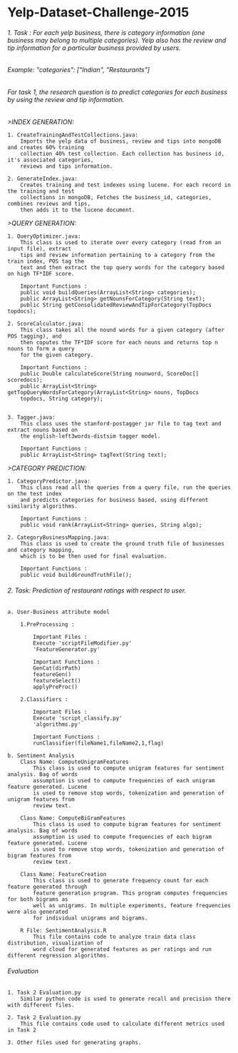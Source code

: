 # Yelp-Dataset-Challenge-2015

###### 1. Task : For each yelp business, there is category information (one business may belong to multiple categories). Yelp also has the review and tip information for a particular business provided by users. 
###### Example: "categories": ["Indian", "Restaurants"]
###### For task 1, the research question is to predict categories for each business by using the review and tip information. 

*>INDEX GENERATION:*

	1. CreateTrainingAndTestCollections.java: 
		Imports the yelp data of business, review and tips into mongoDB and creates 60% training 
		collection 40% test collection. Each collection has business id, it's associated categories, 
		reviews and tips information.
				
	2. GenerateIndex.java: 
		Creates training and test indexes using lucene. For each record in the training and test 
		collections in mongoDB, Fetches the business_id, categories, combines reviews and tips, 
		then adds it to the lucene document.
			
*>QUERY GENERATION:*

	1. QueryOptimizer.java: 
		This class is used to iterate over every category (read from an input file), extract 
		tips and review information pertaining to a category from the train index, POS tag the 
		text and then extract the top query words for the category based on high TF*IDF score. 
		
		Important Functions :
		public void buildQueries(ArrayList<String> categories);
		public ArrayList<String> getNounsForCategory(String text);
		public String getConsolidatedReviewAndTipForCategory(TopDocs topdocs);

	2. ScoreCalculator.java:
		This class takes all the nound words for a given category (after POS tagging), and 
		then coputes the TF*IDF score for each nouns and returns top n nouns to form a query 
		for the given category.
		
		Important Functions :
		public Double calculateScore(String nounword, ScoreDoc[] scoredocs);
		public ArrayList<String> getTopQueryWordsForCategory(ArrayList<String> nouns, TopDocs 
		topdocs, String category);
			

	3. Tagger.java: 
		This class uses the stanford-postagger jar file to tag text and extract nouns based on 
		the english-left3words-distsim tagger model. 
		
		Important Functions :
		public ArrayList<String> tagText(String text);

*>CATEGORY PREDICTION:*

	1. CategoryPredictor.java: 
		This class read all the queries from a query file, run the queries on the test index 
		and predicts categories for business based, using different similarity algorithms.
		
		Important Functions :
		public void rank(ArrayList<String> queries, String algo);

	2. CategoryBusinessMapping.java:
		This class is used to create the ground truth file of businesses and category mapping, 
		which is to be then used for final evaluation.  
		
		Important Functions :
		public void buildGroundTruthFile();
			
###### 2. Task: Prediction of restaurant ratings with respect to user.
	a. User-Business attribute model
	
		1.PreProcessing :

			Important Files :
			Execute 'scriptFileModifier.py'
			'FeatureGenerator.py'

			Important Functions :
			GenCat(dirPath)
			featureGen()
			featureSelect()
			applyPreProc()

		2.Classifiers :

			Important Files :
			Execute 'script_classify.py'
			'algorithms.py'

			Important Functions :
			runClassifier(fileName1,fileName2,1,flag)

	b. Sentiment Analysis
		Class Name: ComputeUnigramFeatures
			This class is used to compute unigram features for sentiment analysis. Bag of words 
			assumption is used to compute frequencies of each unigram feature generated. Lucene 
			is used to remove stop words, tokenization and generation of unigram features from 
			review text.

		Class Name: ComputeBiGramFeatures
			This class is used to compute bigram features for sentiment analysis. Bag of words 
			assumption is used to compute frequencies of each bigram feature generated. Lucene 
			is used to remove stop words, tokenization and generation of bigram features from 
			review text.

		Class Name: FeatureCreation
			This class is used to generate frequency count for each feature generated through 
			feature generation program. This program computes frequencies for both bigrams as 
			well as unigrams. In multiple experiments, feature frequencies were also generated 
			for individual unigrams and bigrams.

		R File: SentimentAnalysis.R
			This file contains code to analyze train data class distribution, visualization of 
			word cloud for generated features as per ratings and run different regression algorithms.
				
				
###### Evaluation
	
	1. Task 2 Evaluation.py
		Similar python code is used to generate recall and precision there with different files.

	2. Task 2 Evaluation.py
		This file contains code used to calculate different metrics used in Task 2

	3. Other files used for generating graphs.
				

